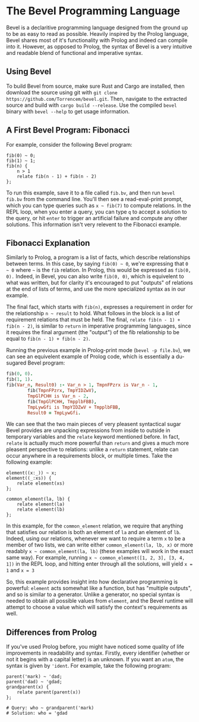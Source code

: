 # The Bevel Programming Language

Bevel is a declaritive programming language designed from the ground up to be as easy to read as possible. Heavily inspired by the Prolog language, Bevel shares most of it's functionality with Prolog and indeed can compile into it. However, as opposed to Prolog, the syntax of Bevel is a very intuitive and readable blend of functional and imperative syntax.

## Using Bevel

To build Bevel from source, make sure Rust and Cargo are installed, then download the source using git with `git clone https://github.com/Torrencem/bevel.git`. Then, navigate to the extracted source and build with `cargo build --release`. Use the compiled `bevel` binary with `bevel --help` to get usage information.

## A First Bevel Program: Fibonacci

For example, consider the following Bevel program:

```bevel
fib(0) ~ 0;
fib(1) ~ 1;
fib(n) {
	n > 1
	relate fib(n - 1) + fib(n - 2)
};
```

To run this example, save it to a file called `fib.bv`, and then run `bevel fib.bv` from the command line. You'll then see a read-eval-print prompt, which you can type queries such as `x ~ fib(7)` to compute relations. In the REPL loop, when you enter a query, you can type `q` to accept a solution to the query, or hit `enter` to trigger an artificial failure and compute any other solutions. This information isn't very relevent to the Fibonacci example.

## Fibonacci Explanation

Similarly to Prolog, a program is a list of facts, which describe relationships between terms. In this case, by saying `fib(0) ~ 0`, we're expressing that `0 ~ 0` where `~` is the `fib` relation. In Prolog, this would be expressed as `fib(0, 0).` Indeed, in Bevel, you can also write `fib(0, 0)`, which is equivelent to what was written, but for clarity it's encouraged to put "outputs" of relations at the end of lists of terms, and use the more specialized syntax as in our example. 

The final fact, which starts with `fib(n)`, expresses a requirement in order for the relationship `n ~ result` to hold. What follows in the block is a list of requirement relations that must be held. The final, `relate fib(n - 1) + fib(n - 2)`, is similar to `return` in imperative programming languages, since it requires the final argument (the "output") of the fib relationship to be equal to `fib(n - 1) + fib(n - 2)`.

Running the previous example in Prolog-print mode (`bevel -p file.bv`), we can see an equivelent example of Prolog code, which is essentially a du-sugared Bevel program:

```prolog
fib(0, 0).
fib(1, 1).
fib(Var_n, Result0) :- Var_n > 1, TmpnFPzrx is Var_n - 1,
        fib(TmpnFPzrx, TmpYIDZwV),
        TmpGlPCHH is Var_n - 2,
        fib(TmpGlPCHH, TmpplbFBB),
        TmpLywGfi is TmpYIDZwV + TmpplbFBB,
        Result0 = TmpLywGfi.
```

We can see that the two main pieces of very pleasent syntactical sugar Bevel provides are unpacking expressions from inside to outside in temporary variables and the `relate` keyword mentioned before. In fact, `relate` is actually much more powerful than `return` and gives a much more pleasent perspective to relations: unlike a `return` statement, relate can occur anywhere in a requirements block, or multiple times. Take the following example:

```bevel
element((x:_)) ~ x;
element((_:xs)) {
	relate element(xs)
};

common_element(la, lb) {
	relate element(la)
	relate element(lb)
};
```

In this example, for the `common_element` relation, we require that anything that satisfies our relation is both an element of `la` and an element of `lb`. Indeed, using our relations, whenever we want to require a term `x` to be a member of two lists, we can write either `common_element(la, lb, x)` or more readably `x ~ common_element(la, lb)` (these examples will work in the exact same way). For example, running `x ~ common_element([1, 2, 3], [3, 4, 1])` in the REPL loop, and hitting enter through all the solutions, will yield `x = 1` and `x = 3`

So, this example provides insight into how declarative programming is powerful: `element` acts somewhat like a function, but has "multiple outputs", and so is similar to a generator. Unlike a generator, no special syntax is needed to obtain all possible values from `element`, and the Bevel runtime will attempt to choose a value which will satisfy the context's requirements as well.

## Differences from Prolog

If you've used Prolog before, you might have noticed some quality of life improvements in readability and syntax. Firstly, every identifier (whether or not it begins with a capital letter) is an unknown. If you want an `atom`, the syntax is given by `'ident`. For example, take the following program:

```bevel
parent('mark) ~ 'dad;
parent('dad) ~ 'gdad;
grandparent(x) {
	relate parent(parent(x))
};

# Query: who ~ grandparent('mark)
# Solution: who = 'gdad
```
